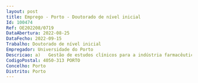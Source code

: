```yaml
--- 
layout: post
title: Emprego - Porto - Doutorado de nível inicial
Id: 100474
Ref: OE202208/0719
DataAbertura: 2022-08-25
DataFecho: 2022-09-15
Trabalho: Doutorado de nível inicial
Empregador: Universidade do Porto
Descricao: a)	Gestão de estudos clínicos para a indústria farmacêutica, biotecnológica e fabricantes de dispositivos médicosb)	Estabelecer a ponte entre o promotor, que contrata os serviços e os restantes atores envolvidos na realização do estudo clínicoc)	Colaborar no desenvolvimento e a revisão de protocolos para ensaios, a adaptação da documentação necessária à legislação aplicável, obtendo as aprovações necessárias das comissões de ética em investigação clínica e das autoridades reguladoras, o design e a preparação dos cadernos de recolha de dados, a determinação da amostra, a seleção dos melhores investigadores e centros de pesquisa e a negociação final dos contratos d)	Monitorizar e controlar a conformidade com o protocolo e com os procedimentos estabelecidos para o desenrolar do estudoe)	Disponibilizar serviços para a gestão de dados, preparação de relatórios e controle e armazenamento da documentação
CodigoPostal: 4050-313 PORTO
Concelho: Porto
Distrito: Porto
--- 
```

